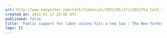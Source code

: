```yaml
---
url: http://www.newyorker.com/talk/financial/2011/01/17/110117ta_talk_surowiecki?printable=true
created_at: 2011-01-17 22:02 UTC
published: false
title: 'Public support for labor unions hits a new low : The New Yorker'
tags: []
---
```



